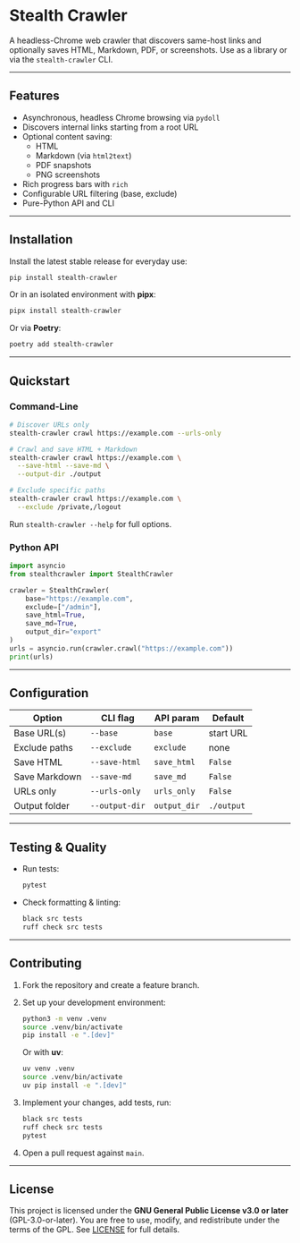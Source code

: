 # Stealth Crawler

A headless-Chrome web crawler that discovers same-host links and optionally saves HTML, Markdown, PDF, or screenshots. Use as a library or via the `stealth-crawler` CLI.

---

## Features

- Asynchronous, headless Chrome browsing via `pydoll`
- Discovers internal links starting from a root URL
- Optional content saving:
  - HTML
  - Markdown (via `html2text`)
  - PDF snapshots
  - PNG screenshots
- Rich progress bars with `rich`
- Configurable URL filtering (base, exclude)
- Pure-Python API and CLI

---

## Installation

Install the latest stable release for everyday use:

```bash
pip install stealth-crawler
````

Or in an isolated environment with **pipx**:

```bash
pipx install stealth-crawler
```

Or via **Poetry**:

```bash
poetry add stealth-crawler
```

---

## Quickstart

### Command-Line

```bash
# Discover URLs only
stealth-crawler crawl https://example.com --urls-only

# Crawl and save HTML + Markdown
stealth-crawler crawl https://example.com \
  --save-html --save-md \
  --output-dir ./output

# Exclude specific paths
stealth-crawler crawl https://example.com \
  --exclude /private,/logout
```

Run `stealth-crawler --help` for full options.

### Python API

```python
import asyncio
from stealthcrawler import StealthCrawler

crawler = StealthCrawler(
    base="https://example.com",
    exclude=["/admin"],
    save_html=True,
    save_md=True,
    output_dir="export"
)
urls = asyncio.run(crawler.crawl("https://example.com"))
print(urls)
```

---

## Configuration

| Option        | CLI flag       | API param    | Default    |
| ------------- | -------------- | ------------ | ---------- |
| Base URL(s)   | `--base`       | `base`       | start URL  |
| Exclude paths | `--exclude`    | `exclude`    | none       |
| Save HTML     | `--save-html`  | `save_html`  | `False`    |
| Save Markdown | `--save-md`    | `save_md`    | `False`    |
| URLs only     | `--urls-only`  | `urls_only`  | `False`    |
| Output folder | `--output-dir` | `output_dir` | `./output` |

---

## Testing & Quality

* Run tests:

  ```bash
  pytest
  ```
* Check formatting & linting:

  ```bash
  black src tests
  ruff check src tests
  ```

---

## Contributing

1. Fork the repository and create a feature branch.
2. Set up your development environment:

   ```bash
   python3 -m venv .venv
   source .venv/bin/activate
   pip install -e ".[dev]"
   ```

   Or with **uv**:

   ```bash
   uv venv .venv
   source .venv/bin/activate
   uv pip install -e ".[dev]"
   ```
3. Implement your changes, add tests, run:

   ```bash
   black src tests
   ruff check src tests
   pytest
   ```
4. Open a pull request against `main`.

---

## License

This project is licensed under the **GNU General Public License v3.0 or later** (GPL-3.0-or-later).
You are free to use, modify, and redistribute under the terms of the GPL.
See [LICENSE](./LICENSE) for full details.
